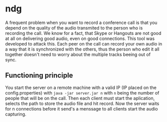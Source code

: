 # ndg
A frequent problem when you want to record a conference call is that you depend on the quality of the audio transmited to the person who is recording the call. We know for a fact, that Skype or Hangouts are not good at all on delivering good audio, even on good connections. This tool was developed to attack this. Each peer on the call can record your own audio in a way that it is synchronized with the others, thus the person who edit it all together doesn't need to worry about the multiple tracks beeing out of sync.

## Functioning principle
You start the server on a remote machine with a valid IP (IP placed on the config.properties) with `java -jar server.jar n` with `n` being the number of people that will be on the call. Then each client must start the aplication, selects the path to store the audio file and hit record. Now the server waits for n connections before it send's a menssage to all clients start the audio capturing.
